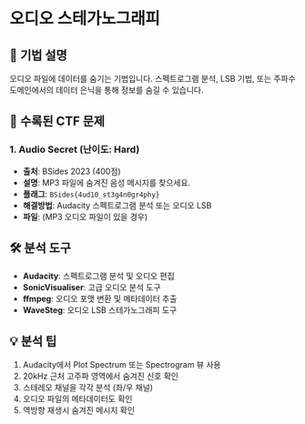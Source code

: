 # 오디오 스테가노그래피

## 📖 기법 설명
오디오 파일에 데이터를 숨기는 기법입니다. 스펙트로그램 분석, LSB 기법, 또는 
주파수 도메인에서의 데이터 은닉을 통해 정보를 숨길 수 있습니다.

## 🎯 수록된 CTF 문제

### 1. Audio Secret (난이도: Hard)
- **출처**: BSides 2023 (400점)
- **설명**: MP3 파일에 숨겨진 음성 메시지를 찾으세요.
- **플래그**: `BSides{4ud10_st3g4n0gr4phy}`
- **해결방법**: Audacity 스펙트로그램 분석 또는 오디오 LSB
- **파일**: (MP3 오디오 파일이 있을 경우)

## 🛠️ 분석 도구
- **Audacity**: 스펙트로그램 분석 및 오디오 편집
- **SonicVisualiser**: 고급 오디오 분석 도구
- **ffmpeg**: 오디오 포맷 변환 및 메타데이터 추출
- **WaveSteg**: 오디오 LSB 스테가노그래피 도구

## 💡 분석 팁
1. Audacity에서 Plot Spectrum 또는 Spectrogram 뷰 사용
2. 20kHz 근처 고주파 영역에서 숨겨진 신호 확인
3. 스테레오 채널을 각각 분석 (좌/우 채널)
4. 오디오 파일의 메타데이터도 확인
5. 역방향 재생시 숨겨진 메시지 확인